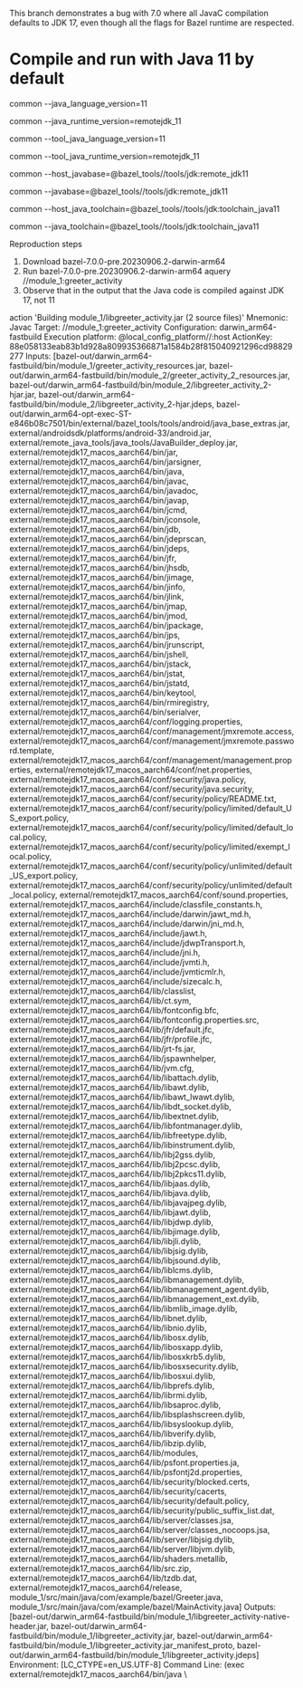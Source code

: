 This branch demonstrates a bug with 7.0 where all JavaC compilation defaults to JDK 17, even though all the flags for Bazel runtime are respected.

# Compile and run with Java 11 by default
common --java_language_version=11

common --java_runtime_version=remotejdk_11

common --tool_java_language_version=11

common --tool_java_runtime_version=remotejdk_11


common --host_javabase=@bazel_tools//tools/jdk:remote_jdk11

common --javabase=@bazel_tools//tools/jdk:remote_jdk11

common --host_java_toolchain=@bazel_tools//tools/jdk:toolchain_java11

common --java_toolchain=@bazel_tools//tools/jdk:toolchain_java11



Reproduction steps

1) Download bazel-7.0.0-pre.20230906.2-darwin-arm64
2) Run bazel-7.0.0-pre.20230906.2-darwin-arm64 aquery //module_1:greeter_activity
3) Observe that in the output that the Java code is compiled against JDK 17, not 11


action 'Building module_1/libgreeter_activity.jar (2 source files)'
  Mnemonic: Javac
  Target: //module_1:greeter_activity
  Configuration: darwin_arm64-fastbuild
  Execution platform: @local_config_platform//:host
  ActionKey: 88e058133eab83b1d928a809935366871a1584b28f815040921296cd98829277
  Inputs: [bazel-out/darwin_arm64-fastbuild/bin/module_1/greeter_activity_resources.jar, bazel-out/darwin_arm64-fastbuild/bin/module_2/greeter_activity_2_resources.jar, bazel-out/darwin_arm64-fastbuild/bin/module_2/libgreeter_activity_2-hjar.jar, bazel-out/darwin_arm64-fastbuild/bin/module_2/libgreeter_activity_2-hjar.jdeps, bazel-out/darwin_arm64-opt-exec-ST-e846b08c7501/bin/external/bazel_tools/tools/android/java_base_extras.jar, external/androidsdk/platforms/android-33/android.jar, external/remote_java_tools/java_tools/JavaBuilder_deploy.jar, external/remotejdk17_macos_aarch64/bin/jar, external/remotejdk17_macos_aarch64/bin/jarsigner, external/remotejdk17_macos_aarch64/bin/java, external/remotejdk17_macos_aarch64/bin/javac, external/remotejdk17_macos_aarch64/bin/javadoc, external/remotejdk17_macos_aarch64/bin/javap, external/remotejdk17_macos_aarch64/bin/jcmd, external/remotejdk17_macos_aarch64/bin/jconsole, external/remotejdk17_macos_aarch64/bin/jdb, external/remotejdk17_macos_aarch64/bin/jdeprscan, external/remotejdk17_macos_aarch64/bin/jdeps, external/remotejdk17_macos_aarch64/bin/jfr, external/remotejdk17_macos_aarch64/bin/jhsdb, external/remotejdk17_macos_aarch64/bin/jimage, external/remotejdk17_macos_aarch64/bin/jinfo, external/remotejdk17_macos_aarch64/bin/jlink, external/remotejdk17_macos_aarch64/bin/jmap, external/remotejdk17_macos_aarch64/bin/jmod, external/remotejdk17_macos_aarch64/bin/jpackage, external/remotejdk17_macos_aarch64/bin/jps, external/remotejdk17_macos_aarch64/bin/jrunscript, external/remotejdk17_macos_aarch64/bin/jshell, external/remotejdk17_macos_aarch64/bin/jstack, external/remotejdk17_macos_aarch64/bin/jstat, external/remotejdk17_macos_aarch64/bin/jstatd, external/remotejdk17_macos_aarch64/bin/keytool, external/remotejdk17_macos_aarch64/bin/rmiregistry, external/remotejdk17_macos_aarch64/bin/serialver, external/remotejdk17_macos_aarch64/conf/logging.properties, external/remotejdk17_macos_aarch64/conf/management/jmxremote.access, external/remotejdk17_macos_aarch64/conf/management/jmxremote.password.template, external/remotejdk17_macos_aarch64/conf/management/management.properties, external/remotejdk17_macos_aarch64/conf/net.properties, external/remotejdk17_macos_aarch64/conf/security/java.policy, external/remotejdk17_macos_aarch64/conf/security/java.security, external/remotejdk17_macos_aarch64/conf/security/policy/README.txt, external/remotejdk17_macos_aarch64/conf/security/policy/limited/default_US_export.policy, external/remotejdk17_macos_aarch64/conf/security/policy/limited/default_local.policy, external/remotejdk17_macos_aarch64/conf/security/policy/limited/exempt_local.policy, external/remotejdk17_macos_aarch64/conf/security/policy/unlimited/default_US_export.policy, external/remotejdk17_macos_aarch64/conf/security/policy/unlimited/default_local.policy, external/remotejdk17_macos_aarch64/conf/sound.properties, external/remotejdk17_macos_aarch64/include/classfile_constants.h, external/remotejdk17_macos_aarch64/include/darwin/jawt_md.h, external/remotejdk17_macos_aarch64/include/darwin/jni_md.h, external/remotejdk17_macos_aarch64/include/jawt.h, external/remotejdk17_macos_aarch64/include/jdwpTransport.h, external/remotejdk17_macos_aarch64/include/jni.h, external/remotejdk17_macos_aarch64/include/jvmti.h, external/remotejdk17_macos_aarch64/include/jvmticmlr.h, external/remotejdk17_macos_aarch64/include/sizecalc.h, external/remotejdk17_macos_aarch64/lib/classlist, external/remotejdk17_macos_aarch64/lib/ct.sym, external/remotejdk17_macos_aarch64/lib/fontconfig.bfc, external/remotejdk17_macos_aarch64/lib/fontconfig.properties.src, external/remotejdk17_macos_aarch64/lib/jfr/default.jfc, external/remotejdk17_macos_aarch64/lib/jfr/profile.jfc, external/remotejdk17_macos_aarch64/lib/jrt-fs.jar, external/remotejdk17_macos_aarch64/lib/jspawnhelper, external/remotejdk17_macos_aarch64/lib/jvm.cfg, external/remotejdk17_macos_aarch64/lib/libattach.dylib, external/remotejdk17_macos_aarch64/lib/libawt.dylib, external/remotejdk17_macos_aarch64/lib/libawt_lwawt.dylib, external/remotejdk17_macos_aarch64/lib/libdt_socket.dylib, external/remotejdk17_macos_aarch64/lib/libextnet.dylib, external/remotejdk17_macos_aarch64/lib/libfontmanager.dylib, external/remotejdk17_macos_aarch64/lib/libfreetype.dylib, external/remotejdk17_macos_aarch64/lib/libinstrument.dylib, external/remotejdk17_macos_aarch64/lib/libj2gss.dylib, external/remotejdk17_macos_aarch64/lib/libj2pcsc.dylib, external/remotejdk17_macos_aarch64/lib/libj2pkcs11.dylib, external/remotejdk17_macos_aarch64/lib/libjaas.dylib, external/remotejdk17_macos_aarch64/lib/libjava.dylib, external/remotejdk17_macos_aarch64/lib/libjavajpeg.dylib, external/remotejdk17_macos_aarch64/lib/libjawt.dylib, external/remotejdk17_macos_aarch64/lib/libjdwp.dylib, external/remotejdk17_macos_aarch64/lib/libjimage.dylib, external/remotejdk17_macos_aarch64/lib/libjli.dylib, external/remotejdk17_macos_aarch64/lib/libjsig.dylib, external/remotejdk17_macos_aarch64/lib/libjsound.dylib, external/remotejdk17_macos_aarch64/lib/liblcms.dylib, external/remotejdk17_macos_aarch64/lib/libmanagement.dylib, external/remotejdk17_macos_aarch64/lib/libmanagement_agent.dylib, external/remotejdk17_macos_aarch64/lib/libmanagement_ext.dylib, external/remotejdk17_macos_aarch64/lib/libmlib_image.dylib, external/remotejdk17_macos_aarch64/lib/libnet.dylib, external/remotejdk17_macos_aarch64/lib/libnio.dylib, external/remotejdk17_macos_aarch64/lib/libosx.dylib, external/remotejdk17_macos_aarch64/lib/libosxapp.dylib, external/remotejdk17_macos_aarch64/lib/libosxkrb5.dylib, external/remotejdk17_macos_aarch64/lib/libosxsecurity.dylib, external/remotejdk17_macos_aarch64/lib/libosxui.dylib, external/remotejdk17_macos_aarch64/lib/libprefs.dylib, external/remotejdk17_macos_aarch64/lib/librmi.dylib, external/remotejdk17_macos_aarch64/lib/libsaproc.dylib, external/remotejdk17_macos_aarch64/lib/libsplashscreen.dylib, external/remotejdk17_macos_aarch64/lib/libsyslookup.dylib, external/remotejdk17_macos_aarch64/lib/libverify.dylib, external/remotejdk17_macos_aarch64/lib/libzip.dylib, external/remotejdk17_macos_aarch64/lib/modules, external/remotejdk17_macos_aarch64/lib/psfont.properties.ja, external/remotejdk17_macos_aarch64/lib/psfontj2d.properties, external/remotejdk17_macos_aarch64/lib/security/blocked.certs, external/remotejdk17_macos_aarch64/lib/security/cacerts, external/remotejdk17_macos_aarch64/lib/security/default.policy, external/remotejdk17_macos_aarch64/lib/security/public_suffix_list.dat, external/remotejdk17_macos_aarch64/lib/server/classes.jsa, external/remotejdk17_macos_aarch64/lib/server/classes_nocoops.jsa, external/remotejdk17_macos_aarch64/lib/server/libjsig.dylib, external/remotejdk17_macos_aarch64/lib/server/libjvm.dylib, external/remotejdk17_macos_aarch64/lib/shaders.metallib, external/remotejdk17_macos_aarch64/lib/src.zip, external/remotejdk17_macos_aarch64/lib/tzdb.dat, external/remotejdk17_macos_aarch64/release, module_1/src/main/java/com/example/bazel/Greeter.java, module_1/src/main/java/com/example/bazel/MainActivity.java]
  Outputs: [bazel-out/darwin_arm64-fastbuild/bin/module_1/libgreeter_activity-native-header.jar, bazel-out/darwin_arm64-fastbuild/bin/module_1/libgreeter_activity.jar, bazel-out/darwin_arm64-fastbuild/bin/module_1/libgreeter_activity.jar_manifest_proto, bazel-out/darwin_arm64-fastbuild/bin/module_1/libgreeter_activity.jdeps]
  Environment: [LC_CTYPE=en_US.UTF-8]
  Command Line: (exec external/remotejdk17_macos_aarch64/bin/java \
